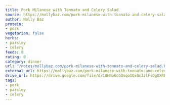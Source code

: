 ```yaml
---
title: Pork Milanese with Tonnato and Celery Salad
source: https://mollybaz.com/pork-milanese-with-tonnato-and-celery-salad/
author: Molly Baz
protein:
- pork
vegetarian: false
herbs:
- parsley
- celery
feeds: 0
rating: 0
category: dinner
url: "/notes/mollybaz.com/pork-milanese-with-tonnato-and-celery-salad.html"
external_url: https://mollybaz.com/pork-milanese-with-tonnato-and-celery-salad/
drive_url: https://drive.google.com/file/d/1AHNoKcGQsqoIQx8c3zlFsQgUXRErX48b/view?usp=drive_link
tags:
- pork
- parsley
- celery
---
```



